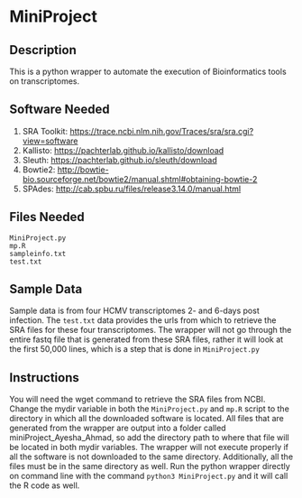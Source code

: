 # MiniProject

## Description 
This is a python wrapper to automate the execution of Bioinformatics tools on transcriptomes. 

## Software Needed 
1. SRA Toolkit: https://trace.ncbi.nlm.nih.gov/Traces/sra/sra.cgi?view=software
2. Kallisto: https://pachterlab.github.io/kallisto/download
3. Sleuth: https://pachterlab.github.io/sleuth/download
4. Bowtie2: http://bowtie-bio.sourceforge.net/bowtie2/manual.shtml#obtaining-bowtie-2
5. SPAdes: http://cab.spbu.ru/files/release3.14.0/manual.html

## Files Needed 
```
MiniProject.py
mp.R
sampleinfo.txt
test.txt
```
## Sample Data
Sample data is from four HCMV transcriptomes 2- and 6-days post infection. The ```test.txt``` data provides the urls from which to retrieve the SRA files for these four transcriptomes. The wrapper will not go through the entire fastq file that is generated from these SRA files, rather it will look at the first 50,000 lines, which is a step that is done in ```MiniProject.py```

## Instructions 
You will need the wget command to retrieve the SRA files from NCBI. Change the mydir variable in both the ```MiniProject.py``` and ```mp.R``` script to the directory in which all the downloaded software is located. All files that are generated from the wrapper are output into a folder called miniProject_Ayesha_Ahmad, so add the directory path to where that file will be located in both mydir variables. The wrapper will not execute properly if all the software is not downloaded to the same directory. Additionally, all the files must be in the same directory as well. Run the python wrapper directly on command line with the command ```python3 MiniProject.py``` and it will call the R code as well. 


